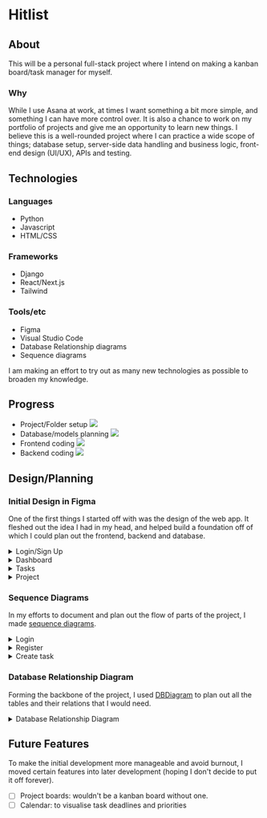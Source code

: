 # Hitlist

## About

This will be a personal full-stack project where I intend on making a kanban board/task manager for myself.

### Why

While I use Asana at work, at times I want something a bit more simple, and something I can have more control over. It is also a chance to work on my portfolio of projects and give me an opportunity to learn new things. I believe this is a well-rounded project where I can practice a wide scope of things; database setup, server-side data handling and business logic, front-end design (UI/UX), APIs and testing.

## Technologies

### Languages

- Python
- Javascript
- HTML/CSS

### Frameworks

- Django
- React/Next.js
- Tailwind

### Tools/etc

- Figma
- Visual Studio Code
- Database Relationship diagrams
- Sequence diagrams

I am making an effort to try out as many new technologies as possible to broaden my knowledge.

## Progress

- Project/Folder setup ![](https://progress-bar.dev/90)
- Database/models planning ![](https://progress-bar.dev/95)
- Frontend coding ![](https://progress-bar.dev/50)
- Backend coding ![](https://progress-bar.dev/0)

## Design/Planning

### Initial Design in Figma

One of the first things I started off with was the design of the web app. It fleshed out the idea I had in my head, and helped build a foundation off of which I could plan out the frontend, backend and database.

<details>
  <summary>Login/Sign Up</summary>

![Login](https://user-images.githubusercontent.com/65052923/173713473-a1dae2ac-0d3b-42c2-bb52-27b8e0329b68.png)
![SignUp](https://user-images.githubusercontent.com/65052923/173713479-d1f04689-b197-45f7-afe3-3587dd2e807f.png)

</details>
<details>
  <summary>Dashboard</summary>

![Top](https://user-images.githubusercontent.com/65052923/173713509-82dae56c-4e64-4af8-9f39-e9072759b796.png)

</details>
<details>
  <summary>Tasks</summary>

![My Tasks](https://user-images.githubusercontent.com/65052923/173713506-d9cb6a9a-bbf2-4bc3-9c32-2297e3673d38.png)
![My Tasks (Edit ticket)](https://user-images.githubusercontent.com/65052923/173713511-cfd43cb5-68dd-476f-9851-a7eee718ded9.png)
![My Tasks (View ticket)](https://user-images.githubusercontent.com/65052923/173713514-5003bd46-99ba-4201-b172-09b300999555.png)

</details>
<details>
  <summary>Project</summary>

![My Projects](https://user-images.githubusercontent.com/65052923/173713527-767c9843-c7c3-414f-b21d-5b0be307a79e.png)
![Project](https://user-images.githubusercontent.com/65052923/173713530-540e5bbb-8d1e-439c-b686-9877d6604dc0.png)

</details>

### Sequence Diagrams

In my efforts to document and plan out the flow of parts of the project, I made [sequence diagrams](https://sequencediagram.org/).

<details>
  <summary>Login</summary>

![LoginSequence](https://user-images.githubusercontent.com/65052923/173956124-7901b8fc-8a00-4e1f-b420-ce8fc4540e17.png)

</details>
<details>
  <summary>Register</summary>

![RegisterSequence](https://user-images.githubusercontent.com/65052923/173956219-099c0cf6-f37a-48a9-839b-c5ad695e4d31.png)

</details>
<details>
  <summary>Create task</summary>

![CreateTaskSequence](https://user-images.githubusercontent.com/65052923/173956233-86882a3e-72f2-4604-bec4-f5ee112fa58a.png)

</details>

### Database Relationship Diagram

Forming the backbone of the project, I used [DBDiagram](https://dbdiagram.io) to plan out all the tables and their relations that I would need.

<details>
  <summary>Database Relationship Diagram</summary>

![Database Relationship Diagram](https://user-images.githubusercontent.com/65052923/173957350-e8c130d0-3021-442e-a768-99c4c34b148f.png)

</details>

## Future Features

To make the initial development more manageable and avoid burnout, I moved certain features into later development (hoping I don't decide to put it off forever).

- [ ] Project boards: wouldn't be a kanban board without one.
- [ ] Calendar: to visualise task deadlines and priorities
